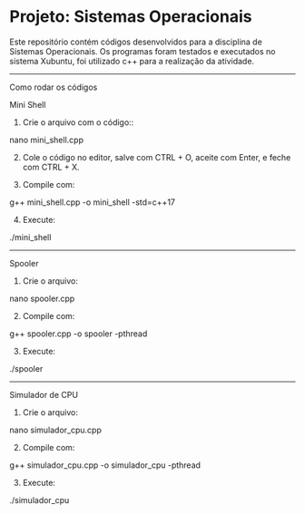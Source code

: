 # Projeto: Sistemas Operacionais


Este repositório contém códigos desenvolvidos para a disciplina de Sistemas Operacionais. Os programas foram testados e executados no sistema Xubuntu, foi utilizado c++ para a realização da atividade.




---


Como rodar os códigos


 Mini Shell


1. Crie o arquivo com o código::


nano mini_shell.cpp 




2. Cole o código no editor, salve com CTRL + O, aceite com Enter, e feche com CTRL + X.




3. Compile com:


g++ mini_shell.cpp -o mini_shell -std=c++17




4. Execute:


./mini_shell








---


Spooler


1. Crie o arquivo:


nano spooler.cpp




2. Compile com:


g++ spooler.cpp -o spooler -pthread




3. Execute:


./spooler








---


 Simulador de CPU


1. Crie o arquivo:


nano simulador_cpu.cpp




2. Compile com:


g++ simulador_cpu.cpp -o simulador_cpu -pthread




3. Execute:


./simulador_cpu


